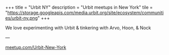 +++
title = "Urbit NY"
description = "Urbit meetups in New York"
tile = "https://storage.googleapis.com/media.urbit.org/site/ecosystem/communities/urbit-ny.png"
+++

We love experimenting with Urbit & tinkering with Arvo, Hoon, & Nock

––

[meetup.com/Urbit-New-York](https://www.meetup.com/Urbit-New-York/)